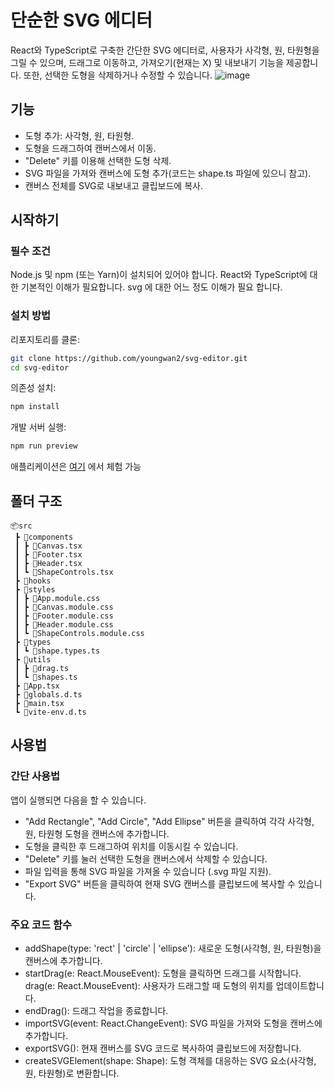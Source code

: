 # 단순한 SVG 에디터

React와 TypeScript로 구축한 간단한 SVG 에디터로, 사용자가 사각형, 원, 타원형을 그릴 수 있으며, 드래그로 이동하고, 가져오기(현재는 X) 및 내보내기 기능을 제공합니다. 또한, 선택한 도형을 삭제하거나 수정할 수 있습니다.
![image](https://github.com/user-attachments/assets/f6dda2dc-eb88-4832-8f85-e3645c939f3b)


## 기능

- 도형 추가: 사각형, 원, 타원형.
- 도형을 드래그하여 캔버스에서 이동.
- "Delete" 키를 이용해 선택한 도형 삭제.
- SVG 파일을 가져와 캔버스에 도형 추가(코드는 shape.ts 파일에 있으니 참고).
- 캔버스 전체를 SVG로 내보내고 클립보드에 복사.

## 시작하기

### 필수 조건

Node.js 및 npm (또는 Yarn)이 설치되어 있어야 합니다.
React와 TypeScript에 대한 기본적인 이해가 필요합니다.
svg 에 대한 어느 정도 이해가 필요 합니다. 

### 설치 방법

리포지토리를 클론:

```bash
git clone https://github.com/youngwan2/svg-editor.git
cd svg-editor
```

의존성 설치:

```bash
npm install
```

개발 서버 실행:

```bash
npm run preview
```

애플리케이션은 [여기](https://svg-editor-eight.vercel.app/) 에서 체험 가능

## 폴더 구조

```
📦src
 ┣ 📂components
 ┃ ┣ 📜Canvas.tsx
 ┃ ┣ 📜Footer.tsx
 ┃ ┣ 📜Header.tsx
 ┃ ┗ 📜ShapeControls.tsx
 ┣ 📂hooks
 ┣ 📂styles
 ┃ ┣ 📜App.module.css
 ┃ ┣ 📜Canvas.module.css
 ┃ ┣ 📜Footer.module.css
 ┃ ┣ 📜Header.module.css
 ┃ ┗ 📜ShapeControls.module.css
 ┣ 📂types
 ┃ ┗ 📜shape.types.ts
 ┣ 📂utils
 ┃ ┣ 📜drag.ts
 ┃ ┗ 📜shapes.ts
 ┣ 📜App.tsx
 ┣ 📜globals.d.ts
 ┣ 📜main.tsx
 ┗ 📜vite-env.d.ts

```

## 사용법

### 간단 사용법

앱이 실행되면 다음을 할 수 있습니다.

- "Add Rectangle", "Add Circle", "Add Ellipse" 버튼을 클릭하여 각각 사각형, 원, 타원형 도형을 캔버스에 추가합니다.
- 도형을 클릭한 후 드래그하여 위치를 이동시킬 수 있습니다.
- "Delete" 키를 눌러 선택한 도형을 캔버스에서 삭제할 수 있습니다.
- 파일 입력을 통해 SVG 파일을 가져올 수 있습니다 (.svg 파일 지원).
- "Export SVG" 버튼을 클릭하여 현재 SVG 캔버스를 클립보드에 복사할 수 있습니다.

### 주요 코드 함수

- addShape(type: 'rect' | 'circle' | 'ellipse'): 새로운 도형(사각형, 원, 타원형)을 캔버스에 추가합니다.
- startDrag(e: React.MouseEvent<SVGElement>): 도형을 클릭하면 드래그를 시작합니다.
  drag(e: React.MouseEvent): 사용자가 드래그할 때 도형의 위치를 업데이트합니다.
- endDrag(): 드래그 작업을 종료합니다.
- importSVG(event: React.ChangeEvent<HTMLInputElement>): SVG 파일을 가져와 도형을 캔버스에 추가합니다.
- exportSVG(): 현재 캔버스를 SVG 코드로 복사하여 클립보드에 저장합니다.
- createSVGElement(shape: Shape): 도형 객체를 대응하는 SVG 요소(사각형, 원, 타원형)로 변환합니다.
